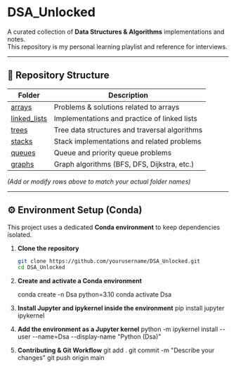 
# DSA_Unlocked

A curated collection of **Data Structures & Algorithms** implementations and notes.  
This repository is my personal learning playlist and reference for interviews.

---

## 📂 Repository Structure

| Folder | Description |
|--------|-------------|
| [arrays](./arrays) | Problems & solutions related to arrays |
| [linked_lists](./linked_lists) | Implementations and practice of linked lists |
| [trees](./trees) | Tree data structures and traversal algorithms |
| [stacks](./stacks) | Stack implementations and related problems |
| [queues](./queues) | Queue and priority queue problems |
| [graphs](./graphs) | Graph algorithms (BFS, DFS, Dijkstra, etc.) |

*(Add or modify rows above to match your actual folder names)*

---

## ⚙️ Environment Setup (Conda)

This project uses a dedicated **Conda environment** to keep dependencies isolated.

1. **Clone the repository**

   ```bash
   git clone https://github.com/yourusername/DSA_Unlocked.git
   cd DSA_Unlocked

2. **Create and activate a Conda environment**

    conda create -n Dsa python=3.10
    conda activate Dsa   

3. **Install Jupyter and ipykernel inside the environment**
    pip install jupyter ipykernel

4. **Add the environment as a Jupyter kernel**
    python -m ipykernel install --user --name=Dsa --display-name "Python (Dsa)"

5. **Contributing & Git Workflow**
    git add .
    git commit -m "Describe your changes"
    git push origin main

